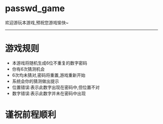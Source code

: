 # passwd_game  

欢迎游玩本游戏,预祝您游戏愉快~
******

# 游戏规则

- 本游戏将随机生成6位不重复的数字密码
- 你有6次猜测机会
- 6次均未猜对,密码将重置,游戏重新开始
- 系统会你的猜测做出提示
- 位置错误:表示此数字出现在密码中,但位置不对
- 数字错误:表示此数字并未在密码中出现

# 谨祝前程顺利

